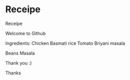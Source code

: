 # Receipe
Receipe

Welcome to Github

Ingredients:
Chicken 
Basmati rice
Tomato
Briyani masala

Beans 
Masala

Thank you :)

Thanks
